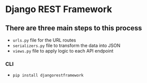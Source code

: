 # Django REST Framework

## There are three main steps to this process
* `urls.py` file for the URL routes
* `serializers.py` file to transform the data into JSON
* `views.py` file to apply logic to each API endpoint

### CLI
* `pip install djangorestframework`

